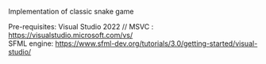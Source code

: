 Implementation of classic snake game

Pre-requisites: Visual Studio 2022 // MSVC : https://visualstudio.microsoft.com/vs/  
SFML engine: https://www.sfml-dev.org/tutorials/3.0/getting-started/visual-studio/  
